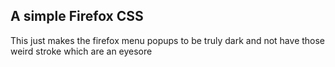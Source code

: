 ##  A simple Firefox CSS

This just makes the firefox menu popups to be truly dark and not have those weird stroke which are an eyesore
